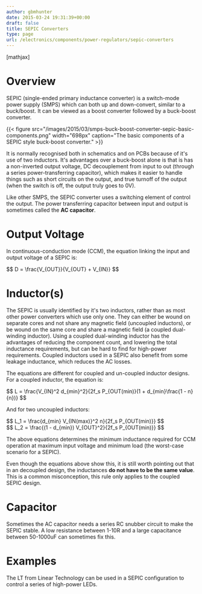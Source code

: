 ```yaml
---
author: gbmhunter
date: 2015-03-24 19:31:39+00:00
draft: false
title: SEPIC Converters
type: page
url: /electronics/components/power-regulators/sepic-converters
---
```


[mathjax]

# Overview

SEPIC (single-ended primary inductance converter) is a switch-mode power supply (SMPS) which can both up and down-convert, similar to a buck/boost. It can be viewed as a boost converter followed by a buck-boost converter.

{{< figure src="/images/2015/03/smps-buck-boost-converter-sepic-basic-components.png" width="698px" caption="The basic components of a SEPIC style buck-boost converter."  >}}

It is normally recognised both in schematics and on PCBs because of it's use of two inductors. It's advantages over a buck-boost alone is that is has a non-inverted output voltage, DC decouplement from input to out (through a series power-transferring capacitor), which makes it easier to handle things such as short circuits on the output, and true turnoff of the output (when the switch is off, the output truly goes to 0V).

Like other SMPS, the SEPIC converter uses a switching element of control the output. The power transferring capacitor between input and output is sometimes called the **AC capacitor**.

# Output Voltage

In continuous-conduction mode (CCM), the equation linking the input and output voltage of a SEPIC is:

<div>$$ D = \frac{V_{OUT}}{V_{OUT} + V_{IN}} $$</div>

# Inductor(s)

The SEPIC is usually identified by it's two inductors, rather than as most other power converters which use only one. They can either be wound on separate cores and not share any magnetic field (uncoupled inductors), or be wound on the same core and share a magnetic field (a coupled dual-winding inductor). Using a coupled dual-winding inductor has the advantages of reducing the component count, and lowering the total inductance requirements, but can be hard to find for high-power requirements. Coupled inductors used in a SEPIC also benefit from some leakage inductance, which reduces the AC losses.

The equations are different for coupled and un-coupled inductor designs. For a coupled inductor, the equation is:

<div>$$ L = \frac{V_{IN}^2 d_{min}^2}{2f_s P_{OUT(min)}(1 + d_{min}\frac{1 - n}{n})} $$</div>

And for two uncoupled inductors:

<div>$$ L_1 = \frac{d_{min} V_{IN(max)}^2 n}{2f_s P_{OUT(min)}} $$</div>

<div>$$ L_2 = \frac{(1 - d_{min}) V_{OUT}^2}{2f_s P_{OUT(min)}} $$</div>

The above equations determines the minimum inductance required for CCM operation at maximum input voltage and minimum load (the worst-case scenario for a SEPIC).

Even though the equations above show this, it is still worth pointing out that in an decoupled design, the inductances **do not have to be the same value**. This is a common misconception, this rule only applies to the coupled SEPIC design.

# Capacitor

Sometimes the AC capacitor needs a series RC snubber circuit to make the SEPIC stable. A low resistance between 1-10R and a large capacitance between 50-1000uF can sometimes fix this.

# Examples

The LT from Linear Technology can be used in a SEPIC configuration to control a series of high-power LEDs.
